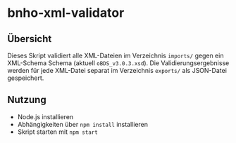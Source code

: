 # bnho-xml-validator

## Übersicht
Dieses Skript validiert alle XML-Dateien im Verzeichnis `imports/` gegen ein XML-Schema Schema (aktuell `oBDS_v3.0.3.xsd`). Die Validierungsergebnisse werden für jede XML-Datei separat im Verzeichnis `exports/` als JSON-Datei gespeichert.

## Nutzung
- Node.js installieren
- Abhängigkeiten über `npm install` installieren
- Skript starten mit `npm start`
